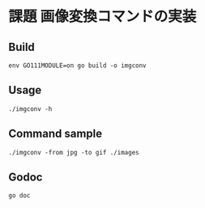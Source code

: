 # 課題 画像変換コマンドの実装

## Build

```
env GO111MODULE=on go build -o imgconv
`````

## Usage

```
./imgconv -h
```

## Command sample

```
./imgconv -from jpg -to gif ./images
```

## Godoc

```
go doc
```
